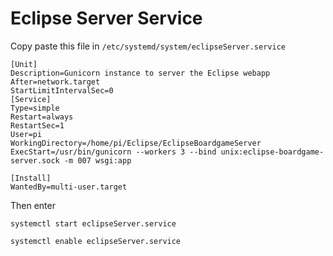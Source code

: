 # Eclipse Server Service

Copy paste this file in ```/etc/systemd/system/eclipseServer.service```

```service
[Unit]
Description=Gunicorn instance to server the Eclipse webapp
After=network.target
StartLimitIntervalSec=0
[Service]
Type=simple
Restart=always
RestartSec=1
User=pi
WorkingDirectory=/home/pi/Eclipse/EclipseBoardgameServer
ExecStart=/usr/bin/gunicorn --workers 3 --bind unix:eclipse-boardgame-server.sock -m 007 wsgi:app

[Install]
WantedBy=multi-user.target
```

Then enter

```systemctl start eclipseServer.service```

```systemctl enable eclipseServer.service```
